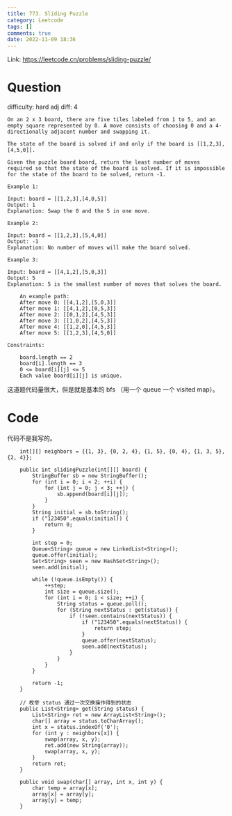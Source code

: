 ```yaml
---
title: 773. Sliding Puzzle
category: Leetcode
tags: []
comments: true
date: 2022-11-09 18:36
---
```



Link: https://leetcode.cn/problems/sliding-puzzle/

# Question

difficulty: hard
adj diff: 4

    On an 2 x 3 board, there are five tiles labeled from 1 to 5, and an empty square represented by 0. A move consists of choosing 0 and a 4-directionally adjacent number and swapping it.

    The state of the board is solved if and only if the board is [[1,2,3],[4,5,0]].

    Given the puzzle board board, return the least number of moves required so that the state of the board is solved. If it is impossible for the state of the board to be solved, return -1.

    Example 1:

    Input: board = [[1,2,3],[4,0,5]]
    Output: 1
    Explanation: Swap the 0 and the 5 in one move.

    Example 2:

    Input: board = [[1,2,3],[5,4,0]]
    Output: -1
    Explanation: No number of moves will make the board solved.

    Example 3:

    Input: board = [[4,1,2],[5,0,3]]
    Output: 5
    Explanation: 5 is the smallest number of moves that solves the board.

        An example path:
        After move 0: [[4,1,2],[5,0,3]]
        After move 1: [[4,1,2],[0,5,3]]
        After move 2: [[0,1,2],[4,5,3]]
        After move 3: [[1,0,2],[4,5,3]]
        After move 4: [[1,2,0],[4,5,3]]
        After move 5: [[1,2,3],[4,5,0]]

    Constraints:

    	board.length == 2
    	board[i].length == 3
    	0 <= board[i][j] <= 5
    	Each value board[i][j] is unique.

这道题代码量很大，但是就是基本的 bfs （用一个 queue 一个 visited map）。

# Code

代码不是我写的。

```
    int[][] neighbors = {{1, 3}, {0, 2, 4}, {1, 5}, {0, 4}, {1, 3, 5}, {2, 4}};

    public int slidingPuzzle(int[][] board) {
        StringBuffer sb = new StringBuffer();
        for (int i = 0; i < 2; ++i) {
            for (int j = 0; j < 3; ++j) {
                sb.append(board[i][j]);
            }
        }
        String initial = sb.toString();
        if ("123450".equals(initial)) {
            return 0;
        }

        int step = 0;
        Queue<String> queue = new LinkedList<String>();
        queue.offer(initial);
        Set<String> seen = new HashSet<String>();
        seen.add(initial);

        while (!queue.isEmpty()) {
            ++step;
            int size = queue.size();
            for (int i = 0; i < size; ++i) {
                String status = queue.poll();
                for (String nextStatus : get(status)) {
                    if (!seen.contains(nextStatus)) {
                        if ("123450".equals(nextStatus)) {
                            return step;
                        }
                        queue.offer(nextStatus);
                        seen.add(nextStatus);
                    }
                }
            }
        }

        return -1;
    }

    // 枚举 status 通过一次交换操作得到的状态
    public List<String> get(String status) {
        List<String> ret = new ArrayList<String>();
        char[] array = status.toCharArray();
        int x = status.indexOf('0');
        for (int y : neighbors[x]) {
            swap(array, x, y);
            ret.add(new String(array));
            swap(array, x, y);
        }
        return ret;
    }

    public void swap(char[] array, int x, int y) {
        char temp = array[x];
        array[x] = array[y];
        array[y] = temp;
    }
```
